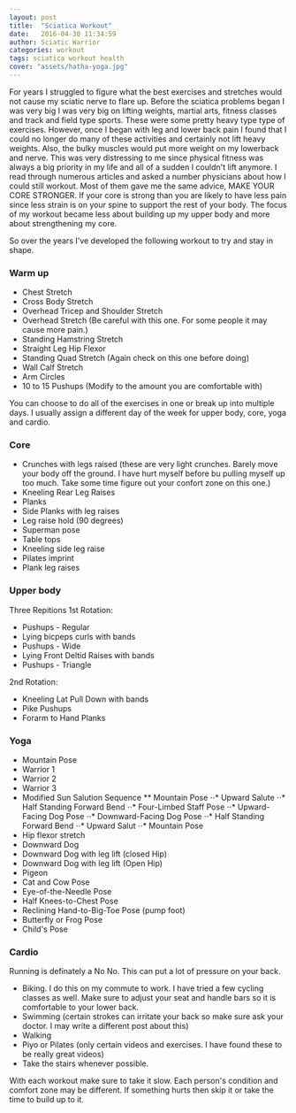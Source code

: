 ```yaml
---
layout: post
title:  "Sciatica Workout"
date:   2016-04-30 11:34:59
author: Sciatic Warrior
categories: workout
tags: sciatica workout health
cover: "assets/hatha-yoga.jpg"
---
```


For years I struggled to figure what the best exercises and stretches would not cause my sciatic nerve to flare up. Before the sciatica problems began I was very big I was very big on lifting weights, martial arts, fitness classes and track and field type sports. These were some pretty heavy type type of exercises. However, once I began with leg and lower back pain I found that I could no longer do many of these activities and certainly not lift heavy weights. Also, the bulky muscles would put more weight on my lowerback and nerve. This was very distressing to me since physical fitness was always a big priority in my life and all of a sudden I couldn't lift anymore. I read through numerous articles and asked a number physicians about how I could still workout. Most of them gave me the same advice, MAKE YOUR CORE STRONGER. If your core is strong than you are likely to have less pain since less strain is on your spine to support the rest of your body. The focus of my workout became less about building up my upper body and more about strengthening my core. 

So over the years I've developed the following workout to try and stay in shape.

### Warm up

* Chest Stretch 
* Cross Body Stretch
* Overhead Tricep and Shoulder Stretch
* Overhead Stretch (Be careful with this one. For some people it may cause more pain.)
* Standing Hamstring Stretch
* Straight Leg Hip Flexor 
* Standing Quad Stretch (Again check on this one before doing)
* Wall Calf Stretch
* Arm Circles
* 10 to 15 Pushups (Modify to the amount you are comfortable with)

You can choose to do all of the exercises in one or break up into multiple days. I usually assign a different day of the week for upper body, core, yoga and cardio.

### Core

* Crunches with legs raised (these are very light crunches. Barely move your body off the ground. I have hurt myself before bu pulling myself up too much. Take some time figure out your confort zone on this one.)
* Kneeling Rear Leg Raises
* Planks
* Side Planks with leg raises
* Leg raise hold (90 degrees)
* Superman pose
* Table tops
* Kneeling side leg raise
* Pilates imprint
* Plank leg raises

### Upper body

Three Repitions
1st Rotation:
* Pushups - Regular
* Lying bicpeps curls with bands
* Pushups - Wide
* Lying Front Deltid Raises with bands
* Pushups - Triangle

2nd Rotation:
* Kneeling Lat Pull Down with bands
* Pike Pushups
* Forarm to Hand Planks

### Yoga

* Mountain Pose
* Warrior 1
* Warrior 2
* Warrior 3
* Modified Sun Salution Sequence
** Mountain Pose
⋅⋅* Upward Salute
⋅⋅* Half Standing Forward Bend
⋅⋅* Four-Limbed Staff Pose
⋅⋅* Upward-Facing Dog Pose
⋅⋅* Downward-Facing Dog Pose
⋅⋅* Half Standing Forward Bend
⋅⋅* Upward Salut
⋅⋅* Mountain Pose
* Hip flexor stretch
* Downward Dog
* Downward Dog with leg lift (closed Hip)
* Downward Dog with leg lift (Open Hip)
* Pigeon
* Cat and Cow Pose
* Eye-of-the-Needle Pose
* Half Knees-to-Chest Pose
* Reclining Hand-to-Big-Toe Pose (pump foot)
* Butterfly or Frog Pose
* Child's Pose

### Cardio
Running is definately a No No. This can put a lot of pressure on your back. 

* Biking. I do this on my commute to work. I have tried a few cycling classes as well. Make sure to adjust your seat and handle bars so it is comfortable to your lower back.
* Swimming (certain strokes can irritate your back so make sure ask your doctor. I may write a different post about this)
* Walking
* Piyo or Pilates (only certain videos and exercises. I have found these to be really great videos)
* Take the stairs whenever possible. 

With each workout make sure to take it slow. Each person's condition and comfort zone may be different. If something hurts then skip it or take the time to build up to it. 
